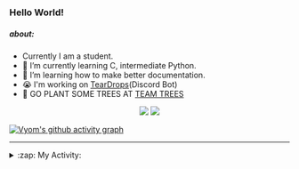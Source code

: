 ### Hello World!

##### about:
- Currently I am a student.
- 🌱 I’m currently learning C, intermediate Python.
- 🌱 I’m learning how to make better documentation.
- 😭 I'm working on [TearDrops](https://github.com/Vyvy-vi/TearDrops)(Discord Bot)
- 🌱 GO PLANT SOME TREES AT [TEAM TREES](https://teamtrees.org/)

<p align="center">
  <a href="https://twitter.com/Vyvy_viM"><img target="_blank" src="https://img.shields.io/badge/twitter%20@Vyvy_viM-0D95E8?style=for-the-badge&logo=twitter&logoColor=white"/></a> 
  <a href="https://vyvy-vi.github.io/portfolio"><img target="_blank" src="https://img.shields.io/badge/-I%27m_craving_for_open_source-green?style=for-the-badge&logo=github&logoColor=black"/></a> 
</p>

[![Vyom's github activity graph](https://activity-graph.herokuapp.com/graph?username=Vyvy-vi)](https://github.com/ashutosh00710/github-readme-activity-graph)

---
<details>
  <summary>:zap: My Activity:</summary>
  
<!--START_SECTION:waka-->
**I'm a Night 🦉** 

```text
🌞 Morning    38 commits     █░░░░░░░░░░░░░░░░░░░░░░░░   5.67% 
🌆 Daytime    217 commits    ████████░░░░░░░░░░░░░░░░░   32.39% 
🌃 Evening    246 commits    █████████░░░░░░░░░░░░░░░░   36.72% 
🌙 Night      169 commits    ██████░░░░░░░░░░░░░░░░░░░   25.22%

```
📅 **I'm Most Productive on Thursday** 

```text
Monday       97 commits     ███░░░░░░░░░░░░░░░░░░░░░░   14.48% 
Tuesday      88 commits     ███░░░░░░░░░░░░░░░░░░░░░░   13.13% 
Wednesday    134 commits    █████░░░░░░░░░░░░░░░░░░░░   20.0% 
Thursday     142 commits    █████░░░░░░░░░░░░░░░░░░░░   21.19% 
Friday       40 commits     █░░░░░░░░░░░░░░░░░░░░░░░░   5.97% 
Saturday     78 commits     ███░░░░░░░░░░░░░░░░░░░░░░   11.64% 
Sunday       91 commits     ███░░░░░░░░░░░░░░░░░░░░░░   13.58%

```


📊 **This Week I Spent My Time On** 

```text
🔥 Editors: 
Vim                      7 hrs 49 mins       █████████████████████████   100.0%

🐱‍💻 Projects: 
TheGame                  4 hrs 3 mins        █████████████░░░░░░░░░░░░   51.88% 
TEC-Discord-Automation   2 hrs 24 mins       ███████░░░░░░░░░░░░░░░░░░   30.71% 
notion-api               1 hr 18 mins        ████░░░░░░░░░░░░░░░░░░░░░   16.64% 
Unknown Project          3 mins              ░░░░░░░░░░░░░░░░░░░░░░░░░   0.65% 
discourse-data           0 secs              ░░░░░░░░░░░░░░░░░░░░░░░░░   0.12%

```


 Last Updated on 09/06/2021
<!--END_SECTION:waka-->
</details>
